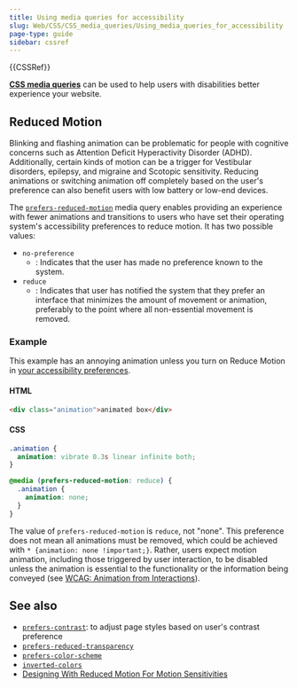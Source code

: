 ```yaml
---
title: Using media queries for accessibility
slug: Web/CSS/CSS_media_queries/Using_media_queries_for_accessibility
page-type: guide
sidebar: cssref
---
```


{{CSSRef}}

[**CSS media queries**](/en-US/docs/Web/CSS/CSS_media_queries) can be used to help users with disabilities better experience your website.

## Reduced Motion

Blinking and flashing animation can be problematic for people with cognitive concerns such as Attention Deficit Hyperactivity Disorder (ADHD). Additionally, certain kinds of motion can be a trigger for Vestibular disorders, epilepsy, and migraine and Scotopic sensitivity. Reducing animations or switching animation off completely based on the user's preference can also benefit users with low battery or low-end devices.

The [`prefers-reduced-motion`](/en-US/docs/Web/CSS/@media/prefers-reduced-motion) media query enables providing an experience with fewer animations and transitions to users who have set their operating system's accessibility preferences to reduce motion. It has two possible values:

- `no-preference`
  - : Indicates that the user has made no preference known to the system.
- `reduce`
  - : Indicates that user has notified the system that they prefer an interface that minimizes the amount of movement or animation, preferably to the point where all non-essential movement is removed.

### Example

This example has an annoying animation unless you turn on Reduce Motion in [your accessibility preferences](/en-US/docs/Web/Accessibility/Accessibility:_What_users_can_to_to_browse_safely).

#### HTML

```html
<div class="animation">animated box</div>
```

#### CSS

```css
.animation {
  animation: vibrate 0.3s linear infinite both;
}

@media (prefers-reduced-motion: reduce) {
  .animation {
    animation: none;
  }
}
```

The value of `prefers-reduced-motion` is `reduce`, not "none". This preference does not mean all animations must be removed, which could be achieved with `* {animation: none !important;}`. Rather, users expect motion animation, including those triggered by user interaction, to be disabled unless the animation is essential to the functionality or the information being conveyed (see [WCAG: Animation from Interactions](https://www.w3.org/WAI/WCAG21/Understanding/animation-from-interactions.html)).

## See also

- [`prefers-contrast`](/en-US/docs/Web/CSS/@media/prefers-contrast): to adjust page styles based on user's contrast preference
- [`prefers-reduced-transparency`](/en-US/docs/Web/CSS/@media/prefers-reduced-transparency)
- [`prefers-color-scheme`](/en-US/docs/Web/CSS/@media/prefers-color-scheme)
- [`inverted-colors`](/en-US/docs/Web/CSS/@media/inverted-colors)
- [Designing With Reduced Motion For Motion Sensitivities](https://www.smashingmagazine.com/2020/09/design-reduced-motion-sensitivities/)
